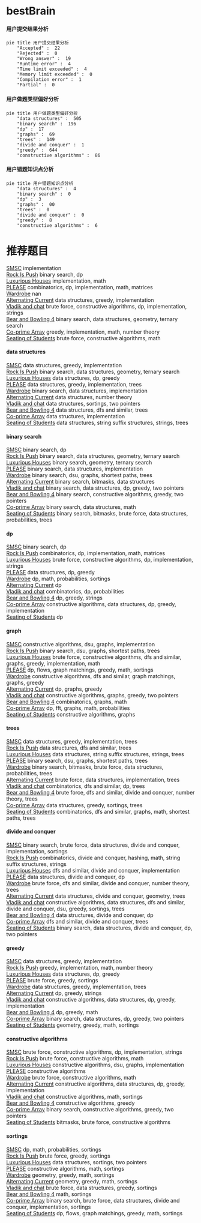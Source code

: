 # bestBrain
<!-- tabs:start -->
#### **用户提交结果分析**

```mermaid
pie title 用户提交结果分析
    "Accepted" :  22
    "Rejected" :  0
    "Wrong answer" :  19
    "Runtime error" :  4
    "Time limit exceeded" :  4
    "Memory limit exceeded" :  0
    "Compilation error" :  1
    "Partial" :  0
```
#### **用户做题类型偏好分析**

```mermaid
pie title 用户做题类型偏好分析
    "data structures" :  505
    "binary search" :  196
    "dp" :  17
    "graphs" :  69
    "trees" :  149
    "divide and conquer" :  1
    "greedy" :  644
    "constructive algorithms" :  86
```
#### **用户错题知识点分析**

```mermaid
pie title 用户错题知识点分析
    "data structures" :  4
    "binary search" :  0
    "dp" :  3
    "graphs" :  00
    "trees" :  0
    "divide and conquer" :  0
    "greedy" :  8
    "constructive algorithms" :  6
```
<!-- tabs:end -->
# 推荐题目
[SMSC](http://codeforces.com/problemset/problem/292/A)		implementation		  
[Rock Is Push](https://codeforces.com/contest/1246/problem/C)		binary search,
                        dp		  
[Luxurious Houses](http://codeforces.com/problemset/problem/581/B)		implementation,
                        math		  
[PLEASE](http://codeforces.com/problemset/problem/696/C)		combinatorics,
                        dp,
                        implementation,
                        math,
                        matrices		  
[Wardrobe](http://codeforces.com/problemset/problem/924/E)		nan		  
[Alternating Current](http://codeforces.com/problemset/problem/343/B)		data structures,
                        greedy,
                        implementation		  
[Vladik and chat](http://codeforces.com/problemset/problem/754/C)		brute force,
                        constructive algorithms,
                        dp,
                        implementation,
                        strings		  
[Bear and Bowling 4](http://codeforces.com/problemset/problem/660/F)		binary search,
                        data structures,
                        geometry,
                        ternary search		  
[Co-prime Array](http://codeforces.com/problemset/problem/660/A)		greedy,
                        implementation,
                        math,
                        number theory		  
[Seating of Students](http://codeforces.com/problemset/problem/906/B)		brute force,
                        constructive algorithms,
                        math		  
<!-- tabs:start -->
#### **data structures**
[SMSC](http://codeforces.com/problemset/problem/343/B)		data structures,
                        greedy,
                        implementation		  
[Rock Is Push](http://codeforces.com/problemset/problem/660/F)		binary search,
                        data structures,
                        geometry,
                        ternary search		  
[Luxurious Houses](https://codeforces.com/contest/956/problem/C)		data structures,
                        dp,
                        greedy		  
[PLEASE](http://codeforces.com/problemset/problem/1385/F)		data structures,
                        greedy,
                        implementation,
                        trees		  
[Wardrobe](http://codeforces.com/problemset/problem/551/E)		binary search,
                        data structures,
                        implementation		  
[Alternating Current](https://codeforces.com/contest/871/problem/D)		data structures,
                        number theory		  
[Vladik and chat](http://codeforces.com/problemset/problem/1396/D)		data structures,
                        sortings,
                        two pointers		  
[Bear and Bowling 4](http://codeforces.com/problemset/problem/383/C)		data structures,
                        dfs and similar,
                        trees		  
[Co-prime Array](http://codeforces.com/problemset/problem/1351/C)		data structures,
                        implementation		  
[Seating of Students](http://codeforces.com/problemset/problem/1437/G)		data structures,
                        string suffix structures,
                        strings,
                        trees		  
#### **binary search**
[SMSC](https://codeforces.com/contest/1246/problem/C)		binary search,
                        dp		  
[Rock Is Push](http://codeforces.com/problemset/problem/660/F)		binary search,
                        data structures,
                        geometry,
                        ternary search		  
[Luxurious Houses](http://codeforces.com/problemset/problem/1394/C)		binary search,
                        geometry,
                        ternary search		  
[PLEASE](http://codeforces.com/problemset/problem/551/E)		binary search,
                        data structures,
                        implementation		  
[Wardrobe](http://codeforces.com/problemset/problem/1253/F)		binary search,
                        dsu,
                        graphs,
                        shortest paths,
                        trees		  
[Alternating Current](http://codeforces.com/problemset/problem/1401/F)		binary search,
                        bitmasks,
                        data structures		  
[Vladik and chat](http://codeforces.com/problemset/problem/1492/C)		binary search,
                        data structures,
                        dp,
                        greedy,
                        two pointers		  
[Bear and Bowling 4](http://codeforces.com/problemset/problem/1463/D)		binary search,
                        constructive algorithms,
                        greedy,
                        two pointers		  
[Co-prime Array](http://codeforces.com/problemset/problem/1490/G)		binary search,
                        data structures,
                        math		  
[Seating of Students](http://codeforces.com/problemset/problem/1479/D)		binary search,
                        bitmasks,
                        brute force,
                        data structures,
                        probabilities,
                        trees		  
#### **dp**
[SMSC](https://codeforces.com/contest/1246/problem/C)		binary search,
                        dp		  
[Rock Is Push](http://codeforces.com/problemset/problem/696/C)		combinatorics,
                        dp,
                        implementation,
                        math,
                        matrices		  
[Luxurious Houses](http://codeforces.com/problemset/problem/754/C)		brute force,
                        constructive algorithms,
                        dp,
                        implementation,
                        strings		  
[PLEASE](https://codeforces.com/contest/956/problem/C)		data structures,
                        dp,
                        greedy		  
[Wardrobe](http://codeforces.com/problemset/problem/596/D)		dp,
                        math,
                        probabilities,
                        sortings		  
[Alternating Current](https://codeforces.com/contest/1229/problem/F)		dp		  
[Vladik and chat](http://codeforces.com/problemset/problem/351/B)		combinatorics,
                        dp,
                        probabilities		  
[Bear and Bowling 4](http://codeforces.com/problemset/problem/1466/C)		dp,
                        greedy,
                        strings		  
[Co-prime Array](http://codeforces.com/problemset/problem/1479/B1)		constructive algorithms,
                        data structures,
                        dp,
                        greedy,
                        implementation		  
[Seating of Students](http://codeforces.com/problemset/problem/1096/D)		dp		  
#### **graph**
[SMSC](http://codeforces.com/problemset/problem/36/E)		constructive algorithms,
                        dsu,
                        graphs,
                        implementation		  
[Rock Is Push](http://codeforces.com/problemset/problem/1253/F)		binary search,
                        dsu,
                        graphs,
                        shortest paths,
                        trees		  
[Luxurious Houses](http://codeforces.com/problemset/problem/1487/C)		brute force,
                        constructive algorithms,
                        dfs and similar,
                        graphs,
                        greedy,
                        implementation,
                        math		  
[PLEASE](http://codeforces.com/problemset/problem/1437/C)		dp,
                        flows,
                        graph matchings,
                        greedy,
                        math,
                        sortings		  
[Wardrobe](http://codeforces.com/problemset/problem/1470/D)		constructive algorithms,
                        dfs and similar,
                        graph matchings,
                        graphs,
                        greedy		  
[Alternating Current](http://codeforces.com/problemset/problem/1476/C)		dp,
                        graphs,
                        greedy		  
[Vladik and chat](http://codeforces.com/problemset/problem/1304/D)		constructive algorithms,
                        graphs,
                        greedy,
                        two pointers		  
[Bear and Bowling 4](http://codeforces.com/problemset/problem/1475/C)		combinatorics,
                        graphs,
                        math		  
[Co-prime Array](http://codeforces.com/problemset/problem/553/E)		dp,
                        fft,
                        graphs,
                        math,
                        probabilities		  
[Seating of Students](http://codeforces.com/problemset/problem/1495/C)		constructive algorithms,
                        graphs		  
#### **trees**
[SMSC](http://codeforces.com/problemset/problem/1385/F)		data structures,
                        greedy,
                        implementation,
                        trees		  
[Rock Is Push](http://codeforces.com/problemset/problem/383/C)		data structures,
                        dfs and similar,
                        trees		  
[Luxurious Houses](http://codeforces.com/problemset/problem/1437/G)		data structures,
                        string suffix structures,
                        strings,
                        trees		  
[PLEASE](http://codeforces.com/problemset/problem/1253/F)		binary search,
                        dsu,
                        graphs,
                        shortest paths,
                        trees		  
[Wardrobe](http://codeforces.com/problemset/problem/1479/D)		binary search,
                        bitmasks,
                        brute force,
                        data structures,
                        probabilities,
                        trees		  
[Alternating Current](http://codeforces.com/problemset/problem/1511/C)		brute force,
                        data structures,
                        implementation,
                        trees		  
[Vladik and chat](http://codeforces.com/problemset/problem/1499/F)		combinatorics,
                        dfs and similar,
                        dp,
                        trees		  
[Bear and Bowling 4](http://codeforces.com/problemset/problem/1491/E)		brute force,
                        dfs and similar,
                        divide and conquer,
                        number theory,
                        trees		  
[Co-prime Array](http://codeforces.com/problemset/problem/1466/D)		data structures,
                        greedy,
                        sortings,
                        trees		  
[Seating of Students](http://codeforces.com/problemset/problem/1495/D)		combinatorics,
                        dfs and similar,
                        graphs,
                        math,
                        shortest paths,
                        trees		  
#### **divide and conquer**
[SMSC](http://codeforces.com/problemset/problem/1461/D)		binary search,
                        brute force,
                        data structures,
                        divide and conquer,
                        implementation,
                        sortings		  
[Rock Is Push](http://codeforces.com/problemset/problem/1466/G)		combinatorics,
                        divide and conquer,
                        hashing,
                        math,
                        string suffix structures,
                        strings		  
[Luxurious Houses](http://codeforces.com/problemset/problem/1490/D)		dfs and similar,
                        divide and conquer,
                        implementation		  
[PLEASE](https://codeforces.com/contest/1483/problem/C)		data structures,
                        divide and conquer,
                        dp		  
[Wardrobe](http://codeforces.com/problemset/problem/1491/E)		brute force,
                        dfs and similar,
                        divide and conquer,
                        number theory,
                        trees		  
[Alternating Current](http://codeforces.com/problemset/problem/1303/G)		data structures,
                        divide and conquer,
                        geometry,
                        trees		  
[Vladik and chat](http://codeforces.com/problemset/problem/1494/D)		constructive algorithms,
                        data structures,
                        dfs and similar,
                        divide and conquer,
                        dsu,
                        greedy,
                        sortings,
                        trees		  
[Bear and Bowling 4](http://codeforces.com/problemset/problem/1482/E)		data structures,
                        divide and conquer,
                        dp		  
[Co-prime Array](http://codeforces.com/problemset/problem/566/C)		dfs and similar,
                        divide and conquer,
                        trees		  
[Seating of Students](http://codeforces.com/problemset/problem/1428/F)		binary search,
                        data structures,
                        divide and conquer,
                        dp,
                        two pointers		  
#### **greedy**
[SMSC](http://codeforces.com/problemset/problem/343/B)		data structures,
                        greedy,
                        implementation		  
[Rock Is Push](http://codeforces.com/problemset/problem/660/A)		greedy,
                        implementation,
                        math,
                        number theory		  
[Luxurious Houses](https://codeforces.com/contest/956/problem/C)		data structures,
                        dp,
                        greedy		  
[PLEASE](http://codeforces.com/problemset/problem/909/A)		brute force,
                        greedy,
                        sortings		  
[Wardrobe](http://codeforces.com/problemset/problem/1385/F)		data structures,
                        greedy,
                        implementation,
                        trees		  
[Alternating Current](http://codeforces.com/problemset/problem/1466/C)		dp,
                        greedy,
                        strings		  
[Vladik and chat](http://codeforces.com/problemset/problem/1479/B1)		constructive algorithms,
                        data structures,
                        dp,
                        greedy,
                        implementation		  
[Bear and Bowling 4](http://codeforces.com/problemset/problem/1238/C)		dp,
                        greedy,
                        math		  
[Co-prime Array](http://codeforces.com/problemset/problem/1492/C)		binary search,
                        data structures,
                        dp,
                        greedy,
                        two pointers		  
[Seating of Students](https://codeforces.com/contest/1496/problem/C)		geometry,
                        greedy,
                        math,
                        sortings		  
#### **constructive algorithms**
[SMSC](http://codeforces.com/problemset/problem/754/C)		brute force,
                        constructive algorithms,
                        dp,
                        implementation,
                        strings		  
[Rock Is Push](http://codeforces.com/problemset/problem/906/B)		brute force,
                        constructive algorithms,
                        math		  
[Luxurious Houses](http://codeforces.com/problemset/problem/36/E)		constructive algorithms,
                        dsu,
                        graphs,
                        implementation		  
[PLEASE](http://codeforces.com/problemset/problem/720/C)		constructive algorithms		  
[Wardrobe](http://codeforces.com/problemset/problem/488/B)		brute force,
                        constructive algorithms,
                        math		  
[Alternating Current](http://codeforces.com/problemset/problem/1479/B1)		constructive algorithms,
                        data structures,
                        dp,
                        greedy,
                        implementation		  
[Vladik and chat](http://codeforces.com/problemset/problem/1110/E)		constructive algorithms,
                        math,
                        sortings		  
[Bear and Bowling 4](http://codeforces.com/problemset/problem/1493/A)		constructive algorithms,
                        greedy		  
[Co-prime Array](http://codeforces.com/problemset/problem/1463/D)		binary search,
                        constructive algorithms,
                        greedy,
                        two pointers		  
[Seating of Students](https://codeforces.com/contest/1456/problem/B)		bitmasks,
                        brute force,
                        constructive algorithms		  
#### **sortings**
[SMSC](http://codeforces.com/problemset/problem/596/D)		dp,
                        math,
                        probabilities,
                        sortings		  
[Rock Is Push](http://codeforces.com/problemset/problem/909/A)		brute force,
                        greedy,
                        sortings		  
[Luxurious Houses](http://codeforces.com/problemset/problem/1396/D)		data structures,
                        sortings,
                        two pointers		  
[PLEASE](http://codeforces.com/problemset/problem/1110/E)		constructive algorithms,
                        math,
                        sortings		  
[Wardrobe](https://codeforces.com/contest/1496/problem/C)		geometry,
                        greedy,
                        math,
                        sortings		  
[Alternating Current](http://codeforces.com/problemset/problem/1495/A)		geometry,
                        greedy,
                        math,
                        sortings		  
[Vladik and chat](http://codeforces.com/problemset/problem/1497/A)		brute force,
                        data structures,
                        greedy,
                        sortings		  
[Bear and Bowling 4](http://codeforces.com/problemset/problem/1427/A)		math,
                        sortings		  
[Co-prime Array](http://codeforces.com/problemset/problem/1461/D)		binary search,
                        brute force,
                        data structures,
                        divide and conquer,
                        implementation,
                        sortings		  
[Seating of Students](http://codeforces.com/problemset/problem/1437/C)		dp,
                        flows,
                        graph matchings,
                        greedy,
                        math,
                        sortings		  
<!-- tabs:end -->
